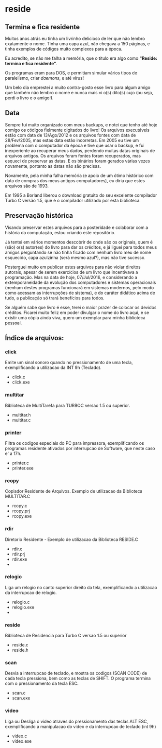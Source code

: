 # reside

## Termina e fica residente

Muitos anos atrás eu tinha um livrinho delicioso de ler que não lembro exatamente o nome. Tinha uma capa azul, não chegava a 150 páginas, e tinha exemplos de códigos muito complexos para a época.

Eu acredito, se não me falha a memória, que o título era algo como **"Reside: termina e fica residente"**.

Os programas eram para DOS, e permitiam simular vários tipos de paralelismo, criar _daemons_, e até vírus!

Um belo dia emprestei a muito contra-gosto esse livro para algum amigo que também não lembro o nome e nunca mais vi o(s) dito(s) cujo (ou seja, perdi o livro e o amigo!).

## Data

Sempre fui muito organizado com meus backups, e notei que tenho até hoje comigo os códigos fielmente digitados do livro! Os arquivos executáveis estão com data de 13/Ago/2012 e os arquivos fontes com data de 28/Fev/2005, mas estas data estão incorretas. Em 2005 eu tive um problema com o computador da época e tive que usar o backup, e fui inexperiente ao recuperar meus dados, perdendo muitas datas originais de arquivos antigos. Os arquivos foram fontes foram recuperados, mas esqueci de preservar as datas. E os binários foram gerados várias vezes novamente, portanto as datas não são precisas.

Novamente, pela minha falha memória (e apoio de um ótimo histórico com data de compras dos meus antigos computadores), eu diria que estes arquivos são de 1993.

Em 1995 a Borland liberou o download gratuito do seu excelente compilador Turbo C versão 1.5, que é o compilador utilizado por esta biblioteca.

## Preservação histórica

Visando preservar estes arquivos para a posteridade e colaborar com a história da computação, estou criando este repositório.

Já tentei em vários momentos descobrir de onde são os originais, quem é (são) o(s) autor(es) do livro para dar os créditos, e já liguei para todos meus amigos perguntando se não tinha ficado com nenhum livro meu de nome esquecido, capa azulzinha (será mesmo azul?), mas não tive sucesso.

Posterguei muito em publicar estes arquivos para não violar direitos autorais, apesar de serem exercícios de um livro que incentivava a programação. Mas na data de hoje, 07/Jul/2016, e considerando a extemporaneidade da evolução dos computadores e sistemas operacionais (nenhum destes programas funcionará em sistemas modernos, pelo modo como acessam as interrupções de sistema), e do caráter didático acima de tudo, a publicação só trará benefícios para todos.

Se alguém sabe que livro é esse, terei o maior prazer de colocar os devidos créditos. Ficarei muito feliz em poder divulgar o nome do livro aqui, e se existir uma cópia ainda viva, quero um exemplar para minha biblioteca pessoal.

## Índice de arquivos:

### click

Emite um sinal sonoro quando no pressionamento  de  uma tecla, exemplificando a utilizacao da INT 9h (Teclado). 

* click.c
* click.exe

### multitar

Biblioteca de MultiTarefa para TURBOC versao 1.5 ou superior.

* multitar.h
* multitar.c

### printer

Filtra os codigos especiais do PC para impressora, exemplificando os programas residente ativados por interrupcao de Software, que neste caso e' a 17h.

* printer.c
* printer.exe

### rcopy

Copiador Residente de Arquivos. Exemplo de utilizacao da Biblioteca MULTITAR.C

* rcopy.c
* rcopy.prj
* rcopy.exe

### rdir

Diretorio Residente - Exemplo de utilizacao da Biblioteca RESIDE.C

* rdir.c
* rdir.prj
* rdir.exe
* 
### relogio

Liga um relogio no canto superior direito da tela, exemplificando a utilizacao da interrupcao de relogio.

* relogio.c
* relogio.exe
* 
### reside

Biblioteca de Residencia para Turbo C versao 1.5 ou superior

* reside.c
* reside.h

### scan

Desvia a interrupcao de teclado, e mostra os codigos (SCAN CODE) de cada tecla pressiona, bem como as teclas de SHIFT. O programa termina com  o  pressionamento da tecla ESC.

* scan.c
* scan.exe

### video

Liga ou Desliga o video atraves do pressionamento das teclas ALT ESC, exemplificando a manipulacao do video e da interrupcao de teclado (int 9h)

* video.c
* video.exe

